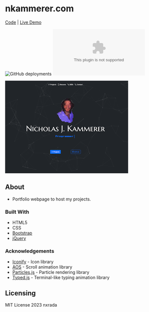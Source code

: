 # nkammerer.com
[Code](https://github.com/nxrada/nkammerer.com)  |  [Live Demo](https://www.nkammerer.com)

![GitHub deployments](https://img.shields.io/github/deployments/nxrada/nkammerer.com/github-pages?style=plastic&logo=github)
![GitHub](https://img.shields.io/github/license/nxrada/nkammerer.com?style=plastic) 



![Landing page screenshot.](assets/img/projects/portfolio-sc.png)

## About 
- Portfolio webpage to host my projects.

### Built With

- HTML5
- CSS
- [Bootstrap](https://getbootstrap.com)
- [jQuery](https://jquery.com)

### Acknowledgements
 
- [Iconify](https://iconify.design/) -  Icon library
- [AOS](https://github.com/michalsnik/aos) - Scroll animation library
- [Particles.js](https://github.com/VincentGarreau/particles.js/) - Particle rendering library
- [Typed.js](https://github.com/mattboldt/typed.js/) - Terminal-like typing animation library


## Licensing 

MIT License 2023 nxrada
